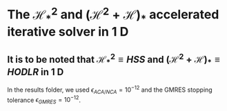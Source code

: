 # The $\mathcal{H}^2_{ * }$ and ${(\mathcal{H}^2 + \mathcal{H})}_{ * }$ accelerated iterative solver in $1$ D
## It is to be noted that $\mathcal{H}^2_{ * } \equiv HSS$ and ${(\mathcal{H}^2 + \mathcal{H})}_{ * } \equiv HODLR$ in $1$ D
In the results folder, we used $\epsilon_{ACA/NCA} = 10^{-12}$ and the GMRES stopping tolerance $\epsilon_{GMRES} = 10^{-12}$.
